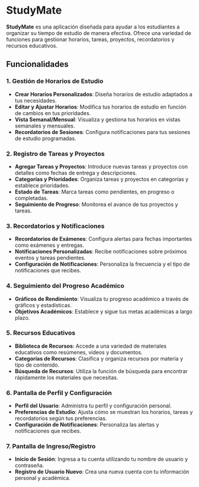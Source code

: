 # StudyMate

**StudyMate** es una aplicación diseñada para ayudar a los estudiantes a organizar su tiempo de estudio de manera efectiva. Ofrece una variedad de funciones para gestionar horarios, tareas, proyectos, recordatorios y recursos educativos.

## Funcionalidades

### 1. **Gestión de Horarios de Estudio**
- **Crear Horarios Personalizados**: Diseña horarios de estudio adaptados a tus necesidades.
- **Editar y Ajustar Horarios**: Modifica tus horarios de estudio en función de cambios en tus prioridades.
- **Vista Semanal/Mensual**: Visualiza y gestiona tus horarios en vistas semanales y mensuales.
- **Recordatorios de Sesiones**: Configura notificaciones para tus sesiones de estudio programadas.

### 2. **Registro de Tareas y Proyectos**
- **Agregar Tareas y Proyectos**: Introduce nuevas tareas y proyectos con detalles como fechas de entrega y descripciones.
- **Categorías y Prioridades**: Organiza tareas y proyectos en categorías y establece prioridades.
- **Estado de Tareas**: Marca tareas como pendientes, en progreso o completadas.
- **Seguimiento de Progreso**: Monitorea el avance de tus proyectos y tareas.

### 3. **Recordatorios y Notificaciones**
- **Recordatorios de Exámenes**: Configura alertas para fechas importantes como exámenes y entregas.
- **Notificaciones Personalizadas**: Recibe notificaciones sobre próximos eventos y tareas pendientes.
- **Configuración de Notificaciones**: Personaliza la frecuencia y el tipo de notificaciones que recibes.

### 4. **Seguimiento del Progreso Académico**
- **Gráficos de Rendimiento**: Visualiza tu progreso académico a través de gráficos y estadísticas.
- **Objetivos Académicos**: Establece y sigue tus metas académicas a largo plazo.

### 5. **Recursos Educativos**
- **Biblioteca de Recursos**: Accede a una variedad de materiales educativos como resúmenes, videos y documentos.
- **Categorías de Recursos**: Clasifica y organiza recursos por materia y tipo de contenido.
- **Búsqueda de Recursos**: Utiliza la función de búsqueda para encontrar rápidamente los materiales que necesitas.

### 6. **Pantalla de Perfil y Configuración**
- **Perfil del Usuario**: Administra tu perfil y configuración personal.
- **Preferencias de Estudio**: Ajusta cómo se muestran los horarios, tareas y recordatorios según tus preferencias.
- **Configuración de Notificaciones**: Personaliza las alertas y notificaciones que recibes.

### 7. **Pantalla de Ingreso/Registro**
- **Inicio de Sesión**: Ingresa a tu cuenta utilizando tu nombre de usuario y contraseña.
- **Registro de Usuario Nuevo**: Crea una nueva cuenta con tu información personal y académica.


